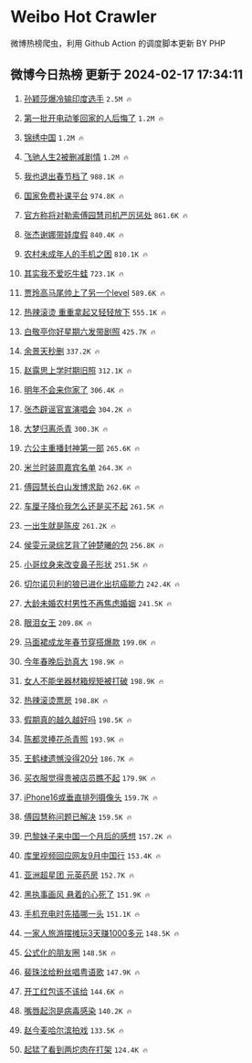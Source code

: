 # Weibo Hot Crawler 



微博热榜爬虫，利用 Github Action 的调度脚本更新 BY PHP 


## 微博今日热榜 更新于 2024-02-17 17:34:11 
1. [孙颖莎爆冷输印度选手](https://s.weibo.com/weibo?q=%23%E5%AD%99%E9%A2%96%E8%8E%8E%E7%88%86%E5%86%B7%E8%BE%93%E5%8D%B0%E5%BA%A6%E9%80%89%E6%89%8B%23&t=31&band_rank=1&Refer=top) `2.5M 🔥` 

1. [第一批开电动爹回家的人后悔了](https://s.weibo.com/weibo?q=%23%E7%AC%AC%E4%B8%80%E6%89%B9%E5%BC%80%E7%94%B5%E5%8A%A8%E7%88%B9%E5%9B%9E%E5%AE%B6%E7%9A%84%E4%BA%BA%E5%90%8E%E6%82%94%E4%BA%86%23&t=31&band_rank=2&Refer=top) `1.2M 🔥` 

1. [锦绣中国](https://s.weibo.com/weibo?q=%23%E9%94%A6%E7%BB%A3%E4%B8%AD%E5%9B%BD%23&t=31&band_rank=3&Refer=top) `1.2M 🔥` 

1. [飞驰人生2被删减剧情](https://s.weibo.com/weibo?q=%23%E9%A3%9E%E9%A9%B0%E4%BA%BA%E7%94%9F2%E8%A2%AB%E5%88%A0%E5%87%8F%E5%89%A7%E6%83%85%23&t=31&band_rank=4&Refer=top) `1.2M 🔥` 

1. [我也退出春节档了](https://s.weibo.com/weibo?q=%E6%88%91%E4%B9%9F%E9%80%80%E5%87%BA%E6%98%A5%E8%8A%82%E6%A1%A3%E4%BA%86&t=31&band_rank=5&Refer=top) `988.1K 🔥` 

1. [国家免费补课平台](https://s.weibo.com/weibo?q=%E5%9B%BD%E5%AE%B6%E5%85%8D%E8%B4%B9%E8%A1%A5%E8%AF%BE%E5%B9%B3%E5%8F%B0&t=31&band_rank=6&Refer=top) `974.8K 🔥` 

1. [官方称将对勒索傅园慧司机严厉惩处](https://s.weibo.com/weibo?q=%23%E5%AE%98%E6%96%B9%E7%A7%B0%E5%B0%86%E5%AF%B9%E5%8B%92%E7%B4%A2%E5%82%85%E5%9B%AD%E6%85%A7%E5%8F%B8%E6%9C%BA%E4%B8%A5%E5%8E%89%E6%83%A9%E5%A4%84%23&t=31&band_rank=7&Refer=top) `861.6K 🔥` 

1. [张杰谢娜带娃度假](https://s.weibo.com/weibo?q=%23%E5%BC%A0%E6%9D%B0%E8%B0%A2%E5%A8%9C%E5%B8%A6%E5%A8%83%E5%BA%A6%E5%81%87%23&t=31&band_rank=8&Refer=top) `840.4K 🔥` 

1. [农村未成年人的手机之困](https://s.weibo.com/weibo?q=%23%E5%86%9C%E6%9D%91%E6%9C%AA%E6%88%90%E5%B9%B4%E4%BA%BA%E7%9A%84%E6%89%8B%E6%9C%BA%E4%B9%8B%E5%9B%B0%23&t=31&band_rank=9&Refer=top) `810.1K 🔥` 

1. [其实我不爱吃牛蛙](https://s.weibo.com/weibo?q=%E5%85%B6%E5%AE%9E%E6%88%91%E4%B8%8D%E7%88%B1%E5%90%83%E7%89%9B%E8%9B%99&t=31&band_rank=10&Refer=top) `723.1K 🔥` 

1. [贾玲高马尾帅上了另一个level](https://s.weibo.com/weibo?q=%23%E8%B4%BE%E7%8E%B2%E9%AB%98%E9%A9%AC%E5%B0%BE%E5%B8%85%E4%B8%8A%E4%BA%86%E5%8F%A6%E4%B8%80%E4%B8%AAlevel%23&t=31&band_rank=11&Refer=top) `589.6K 🔥` 

1. [热辣滚烫 重重拿起又轻轻放下](https://s.weibo.com/weibo?q=%E7%83%AD%E8%BE%A3%E6%BB%9A%E7%83%AB%20%E9%87%8D%E9%87%8D%E6%8B%BF%E8%B5%B7%E5%8F%88%E8%BD%BB%E8%BD%BB%E6%94%BE%E4%B8%8B&t=31&band_rank=12&Refer=top) `555.1K 🔥` 

1. [白敬亭你好星期六发带剧照](https://s.weibo.com/weibo?q=%23%E7%99%BD%E6%95%AC%E4%BA%AD%E4%BD%A0%E5%A5%BD%E6%98%9F%E6%9C%9F%E5%85%AD%E5%8F%91%E5%B8%A6%E5%89%A7%E7%85%A7%23&t=31&band_rank=13&Refer=top) `425.7K 🔥` 

1. [余景天秒删](https://s.weibo.com/weibo?q=%23%E4%BD%99%E6%99%AF%E5%A4%A9%E7%A7%92%E5%88%A0%23&t=31&band_rank=14&Refer=top) `337.2K 🔥` 

1. [赵露思上学时期旧照](https://s.weibo.com/weibo?q=%23%E8%B5%B5%E9%9C%B2%E6%80%9D%E4%B8%8A%E5%AD%A6%E6%97%B6%E6%9C%9F%E6%97%A7%E7%85%A7%23&t=31&band_rank=15&Refer=top) `312.1K 🔥` 

1. [明年不会来你家了](https://s.weibo.com/weibo?q=%E6%98%8E%E5%B9%B4%E4%B8%8D%E4%BC%9A%E6%9D%A5%E4%BD%A0%E5%AE%B6%E4%BA%86&t=31&band_rank=16&Refer=top) `306.4K 🔥` 

1. [张杰辟谣官宣演唱会](https://s.weibo.com/weibo?q=%23%E5%BC%A0%E6%9D%B0%E8%BE%9F%E8%B0%A3%E5%AE%98%E5%AE%A3%E6%BC%94%E5%94%B1%E4%BC%9A%23&t=31&band_rank=17&Refer=top) `304.2K 🔥` 

1. [大梦归离杀青](https://s.weibo.com/weibo?q=%E5%A4%A7%E6%A2%A6%E5%BD%92%E7%A6%BB%E6%9D%80%E9%9D%92&t=31&band_rank=18&Refer=top) `300.3K 🔥` 

1. [六公主重播封神第一部](https://s.weibo.com/weibo?q=%23%E5%85%AD%E5%85%AC%E4%B8%BB%E9%87%8D%E6%92%AD%E5%B0%81%E7%A5%9E%E7%AC%AC%E4%B8%80%E9%83%A8%23&t=31&band_rank=19&Refer=top) `265.6K 🔥` 

1. [米兰时装周嘉宾名单](https://s.weibo.com/weibo?q=%23%E7%B1%B3%E5%85%B0%E6%97%B6%E8%A3%85%E5%91%A8%E5%98%89%E5%AE%BE%E5%90%8D%E5%8D%95%23&t=31&band_rank=20&Refer=top) `264.3K 🔥` 

1. [傅园慧长白山发博求助](https://s.weibo.com/weibo?q=%23%E5%82%85%E5%9B%AD%E6%85%A7%E9%95%BF%E7%99%BD%E5%B1%B1%E5%8F%91%E5%8D%9A%E6%B1%82%E5%8A%A9%23&t=31&band_rank=21&Refer=top) `262.6K 🔥` 

1. [车厘子降价我怎么还是买不起](https://s.weibo.com/weibo?q=%23%E8%BD%A6%E5%8E%98%E5%AD%90%E9%99%8D%E4%BB%B7%E6%88%91%E6%80%8E%E4%B9%88%E8%BF%98%E6%98%AF%E4%B9%B0%E4%B8%8D%E8%B5%B7%23&t=31&band_rank=22&Refer=top) `261.5K 🔥` 

1. [一出生就是陈皮](https://s.weibo.com/weibo?q=%E4%B8%80%E5%87%BA%E7%94%9F%E5%B0%B1%E6%98%AF%E9%99%88%E7%9A%AE&t=31&band_rank=23&Refer=top) `261.2K 🔥` 

1. [侯雯元录综艺背了钟楚曦的包](https://s.weibo.com/weibo?q=%23%E4%BE%AF%E9%9B%AF%E5%85%83%E5%BD%95%E7%BB%BC%E8%89%BA%E8%83%8C%E4%BA%86%E9%92%9F%E6%A5%9A%E6%9B%A6%E7%9A%84%E5%8C%85%23&t=31&band_rank=24&Refer=top) `256.8K 🔥` 

1. [小哥纹身来改变鼻子形状](https://s.weibo.com/weibo?q=%E5%B0%8F%E5%93%A5%E7%BA%B9%E8%BA%AB%E6%9D%A5%E6%94%B9%E5%8F%98%E9%BC%BB%E5%AD%90%E5%BD%A2%E7%8A%B6&t=31&band_rank=25&Refer=top) `251.5K 🔥` 

1. [切尔诺贝利的狼已进化出抗癌能力](https://s.weibo.com/weibo?q=%23%E5%88%87%E5%B0%94%E8%AF%BA%E8%B4%9D%E5%88%A9%E7%9A%84%E7%8B%BC%E5%B7%B2%E8%BF%9B%E5%8C%96%E5%87%BA%E6%8A%97%E7%99%8C%E8%83%BD%E5%8A%9B%23&t=31&band_rank=26&Refer=top) `242.4K 🔥` 

1. [大龄未婚农村男性不再焦虑婚姻](https://s.weibo.com/weibo?q=%23%E5%A4%A7%E9%BE%84%E6%9C%AA%E5%A9%9A%E5%86%9C%E6%9D%91%E7%94%B7%E6%80%A7%E4%B8%8D%E5%86%8D%E7%84%A6%E8%99%91%E5%A9%9A%E5%A7%BB%23&t=31&band_rank=27&Refer=top) `241.5K 🔥` 

1. [眼泪女王](https://s.weibo.com/weibo?q=%E7%9C%BC%E6%B3%AA%E5%A5%B3%E7%8E%8B&t=31&band_rank=28&Refer=top) `209.8K 🔥` 

1. [马面裙成龙年春节穿搭爆款](https://s.weibo.com/weibo?q=%23%E9%A9%AC%E9%9D%A2%E8%A3%99%E6%88%90%E9%BE%99%E5%B9%B4%E6%98%A5%E8%8A%82%E7%A9%BF%E6%90%AD%E7%88%86%E6%AC%BE%23&t=31&band_rank=29&Refer=top) `199.0K 🔥` 

1. [今年春晚后劲真大](https://s.weibo.com/weibo?q=%23%E4%BB%8A%E5%B9%B4%E6%98%A5%E6%99%9A%E5%90%8E%E5%8A%B2%E7%9C%9F%E5%A4%A7%23&t=31&band_rank=30&Refer=top) `198.9K 🔥` 

1. [女人不能坐器材箱规矩被打破](https://s.weibo.com/weibo?q=%E5%A5%B3%E4%BA%BA%E4%B8%8D%E8%83%BD%E5%9D%90%E5%99%A8%E6%9D%90%E7%AE%B1%E8%A7%84%E7%9F%A9%E8%A2%AB%E6%89%93%E7%A0%B4&t=31&band_rank=31&Refer=top) `198.9K 🔥` 

1. [热辣滚烫票房](https://s.weibo.com/weibo?q=%E7%83%AD%E8%BE%A3%E6%BB%9A%E7%83%AB%E7%A5%A8%E6%88%BF&t=31&band_rank=32&Refer=top) `198.8K 🔥` 

1. [假期真的越久越好吗](https://s.weibo.com/weibo?q=%23%E5%81%87%E6%9C%9F%E7%9C%9F%E7%9A%84%E8%B6%8A%E4%B9%85%E8%B6%8A%E5%A5%BD%E5%90%97%23&t=31&band_rank=33&Refer=top) `198.5K 🔥` 

1. [陈都灵捧花杀青照](https://s.weibo.com/weibo?q=%23%E9%99%88%E9%83%BD%E7%81%B5%E6%8D%A7%E8%8A%B1%E6%9D%80%E9%9D%92%E7%85%A7%23&t=31&band_rank=34&Refer=top) `193.9K 🔥` 

1. [王鹤棣遗憾没得20分](https://s.weibo.com/weibo?q=%23%E7%8E%8B%E9%B9%A4%E6%A3%A3%E9%81%97%E6%86%BE%E6%B2%A1%E5%BE%9720%E5%88%86%23&t=31&band_rank=35&Refer=top) `186.7K 🔥` 

1. [买衣服觉得贵被店员瞧不起](https://s.weibo.com/weibo?q=%E4%B9%B0%E8%A1%A3%E6%9C%8D%E8%A7%89%E5%BE%97%E8%B4%B5%E8%A2%AB%E5%BA%97%E5%91%98%E7%9E%A7%E4%B8%8D%E8%B5%B7&t=31&band_rank=36&Refer=top) `179.9K 🔥` 

1. [iPhone16或垂直排列摄像头](https://s.weibo.com/weibo?q=%23iPhone16%E6%88%96%E5%9E%82%E7%9B%B4%E6%8E%92%E5%88%97%E6%91%84%E5%83%8F%E5%A4%B4%23&t=31&band_rank=37&Refer=top) `159.7K 🔥` 

1. [傅园慧称问题已解决](https://s.weibo.com/weibo?q=%23%E5%82%85%E5%9B%AD%E6%85%A7%E7%A7%B0%E9%97%AE%E9%A2%98%E5%B7%B2%E8%A7%A3%E5%86%B3%23&t=31&band_rank=38&Refer=top) `159.5K 🔥` 

1. [巴黎妹子来中国一个月后的感想](https://s.weibo.com/weibo?q=%E5%B7%B4%E9%BB%8E%E5%A6%B9%E5%AD%90%E6%9D%A5%E4%B8%AD%E5%9B%BD%E4%B8%80%E4%B8%AA%E6%9C%88%E5%90%8E%E7%9A%84%E6%84%9F%E6%83%B3&t=31&band_rank=39&Refer=top) `157.2K 🔥` 

1. [库里视频回应网友9月中国行](https://s.weibo.com/weibo?q=%23%E5%BA%93%E9%87%8C%E8%A7%86%E9%A2%91%E5%9B%9E%E5%BA%94%E7%BD%91%E5%8F%8B9%E6%9C%88%E4%B8%AD%E5%9B%BD%E8%A1%8C%23&t=31&band_rank=40&Refer=top) `153.4K 🔥` 

1. [亚洲超星团 元英药房](https://s.weibo.com/weibo?q=%E4%BA%9A%E6%B4%B2%E8%B6%85%E6%98%9F%E5%9B%A2%20%E5%85%83%E8%8B%B1%E8%8D%AF%E6%88%BF&t=31&band_rank=41&Refer=top) `152.7K 🔥` 

1. [黑执事画风 悬着的心死了](https://s.weibo.com/weibo?q=%E9%BB%91%E6%89%A7%E4%BA%8B%E7%94%BB%E9%A3%8E%20%E6%82%AC%E7%9D%80%E7%9A%84%E5%BF%83%E6%AD%BB%E4%BA%86&t=31&band_rank=42&Refer=top) `151.9K 🔥` 

1. [手机充电时先插哪一头](https://s.weibo.com/weibo?q=%23%E6%89%8B%E6%9C%BA%E5%85%85%E7%94%B5%E6%97%B6%E5%85%88%E6%8F%92%E5%93%AA%E4%B8%80%E5%A4%B4%23&t=31&band_rank=43&Refer=top) `151.1K 🔥` 

1. [一家人旅游摆摊玩3天赚1000多元](https://s.weibo.com/weibo?q=%23%E4%B8%80%E5%AE%B6%E4%BA%BA%E6%97%85%E6%B8%B8%E6%91%86%E6%91%8A%E7%8E%A93%E5%A4%A9%E8%B5%9A1000%E5%A4%9A%E5%85%83%23&t=31&band_rank=44&Refer=top) `148.5K 🔥` 

1. [公式化的朋友圈](https://s.weibo.com/weibo?q=%E5%85%AC%E5%BC%8F%E5%8C%96%E7%9A%84%E6%9C%8B%E5%8F%8B%E5%9C%88&t=31&band_rank=45&Refer=top) `148.5K 🔥` 

1. [裴珠泫给粉丝唱粤语歌](https://s.weibo.com/weibo?q=%23%E8%A3%B4%E7%8F%A0%E6%B3%AB%E7%BB%99%E7%B2%89%E4%B8%9D%E5%94%B1%E7%B2%A4%E8%AF%AD%E6%AD%8C%23&t=31&band_rank=46&Refer=top) `147.9K 🔥` 

1. [开工红包该不该给](https://s.weibo.com/weibo?q=%23%E5%BC%80%E5%B7%A5%E7%BA%A2%E5%8C%85%E8%AF%A5%E4%B8%8D%E8%AF%A5%E7%BB%99%23&t=31&band_rank=47&Refer=top) `144.6K 🔥` 

1. [嘴唇起泡是病毒感染](https://s.weibo.com/weibo?q=%E5%98%B4%E5%94%87%E8%B5%B7%E6%B3%A1%E6%98%AF%E7%97%85%E6%AF%92%E6%84%9F%E6%9F%93&t=31&band_rank=48&Refer=top) `140.2K 🔥` 

1. [赵今麦哈尔滨拍戏](https://s.weibo.com/weibo?q=%E8%B5%B5%E4%BB%8A%E9%BA%A6%E5%93%88%E5%B0%94%E6%BB%A8%E6%8B%8D%E6%88%8F&t=31&band_rank=49&Refer=top) `133.5K 🔥` 

1. [起猛了看到两坨肉在打架](https://s.weibo.com/weibo?q=%E8%B5%B7%E7%8C%9B%E4%BA%86%E7%9C%8B%E5%88%B0%E4%B8%A4%E5%9D%A8%E8%82%89%E5%9C%A8%E6%89%93%E6%9E%B6&t=31&band_rank=50&Refer=top) `124.4K 🔥` 

